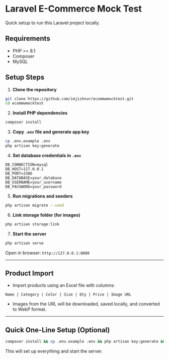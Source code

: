 # Laravel E-Commerce Mock Test

Quick setup to run this Laravel project locally.

## Requirements

- PHP >= 8.1  
- Composer  
- MySQL  

## Setup Steps

1. **Clone the repository**

```bash
git clone https://github.com/imjishnur/ecommwmocktest.git
cd ecommwmocktest
```

2. **Install PHP dependencies**

```bash
composer install
```

3. **Copy `.env` file and generate app key**

```bash
cp .env.example .env
php artisan key:generate
```

4. **Set database credentials in `.env`**

```env
DB_CONNECTION=mysql
DB_HOST=127.0.0.1
DB_PORT=3306
DB_DATABASE=your_database
DB_USERNAME=your_username
DB_PASSWORD=your_password
```

5. **Run migrations and seeders**

```bash
php artisan migrate --seed
```

6. **Link storage folder (for images)**

```bash
php artisan storage:link
```

7. **Start the server**

```bash
php artisan serve
```

Open in browser: `http://127.0.0.1:8000`

---

## Product Import

- Import products using an Excel file with columns:

```
Name | Category | Color | Size | Qty | Price | Image URL
```

- Images from the URL will be downloaded, saved locally, and converted to WebP format.

---

## Quick One-Line Setup (Optional)

```bash
composer install && cp .env.example .env && php artisan key:generate && php artisan migrate --seed && php artisan storage:link && php artisan serve
```

This will set up everything and start the server.
